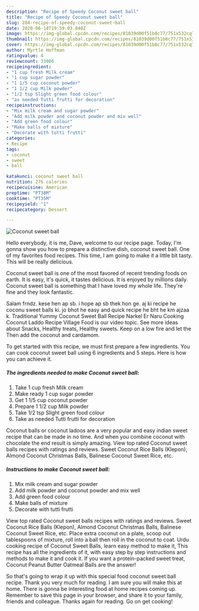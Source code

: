 ```yaml
---
description: "Recipe of Speedy Coconut sweet ball"
title: "Recipe of Speedy Coconut sweet ball"
slug: 284-recipe-of-speedy-coconut-sweet-ball
date: 2020-06-14T19:59:03.840Z
image: https://img-global.cpcdn.com/recipes/81039d00f51b8c77/751x532cq70/coconut-sweet-ball-recipe-main-photo.jpg
thumbnail: https://img-global.cpcdn.com/recipes/81039d00f51b8c77/751x532cq70/coconut-sweet-ball-recipe-main-photo.jpg
cover: https://img-global.cpcdn.com/recipes/81039d00f51b8c77/751x532cq70/coconut-sweet-ball-recipe-main-photo.jpg
author: Myrtle Hoffman
ratingvalue: 4
reviewcount: 33086
recipeingredient:
- "1 cup fresh Milk cream"
- "1 cup sugar powder"
- "1 1/5 cup coconut powder"
- "1 1/2 cup Milk powder"
- "1/2 tsp Slight green food colour"
- "as needed Tutti frutti for decoration"
recipeinstructions:
- "Mix milk cream and sugar powder"
- "Add milk powder and coconut powder and mix well"
- "Add green food colour"
- "Make balls of mixture"
- "Decorate with tutti frutti"
categories:
- Recipe
tags:
- coconut
- sweet
- ball

katakunci: coconut sweet ball 
nutrition: 276 calories
recipecuisine: American
preptime: "PT38M"
cooktime: "PT35M"
recipeyield: "1"
recipecategory: Dessert

---
```



![Coconut sweet ball](https://img-global.cpcdn.com/recipes/81039d00f51b8c77/751x532cq70/coconut-sweet-ball-recipe-main-photo.jpg)

Hello everybody, it is me, Dave, welcome to our recipe page. Today, I'm gonna show you how to prepare a distinctive dish, coconut sweet ball. One of my favorites food recipes. This time, I am going to make it a little bit tasty. This will be really delicious.

Coconut sweet ball is one of the most favored of recent trending foods on earth. It is easy, it's quick, it tastes delicious. It is enjoyed by millions daily. Coconut sweet ball is something that I have loved my whole life. They're fine and they look fantastic.

Salam frndz. kese hen ap sb. i hope ap sb thek hon ge. aj ki recipe he coconu sweet balls ki. jo bhot he easy and quick recipe he bht he km ajzaa k. Traditional Yummy Coconut Sweet Ball Recipe Narkel Er Naru Cooking Coconut Laddo Recipe Village Food is our video topic. See more ideas about Snacks, Healthy treats, Healthy sweets. Keep on a low fire and let the Then add the coconut and cardamom.


To get started with this recipe, we must first prepare a few ingredients. You can cook coconut sweet ball using 6 ingredients and 5 steps. Here is how you can achieve it.

<!--inarticleads1-->

##### The ingredients needed to make Coconut sweet ball:

1. Take 1 cup fresh Milk cream
1. Make ready 1 cup sugar powder
1. Get 1 1/5 cup coconut powder
1. Prepare 1 1/2 cup Milk powder
1. Take 1/2 tsp Slight green food colour
1. Take as needed Tutti frutti for decoration


Coconut balls or coconut ladoos are a very popular and easy indian sweet recipe that can be made in no time. And when you combine coconut with chocolate the end result is simply amazing. View top rated Coconut sweet balls recipes with ratings and reviews. Sweet Coconut Rice Balls (Klepon), Almond Coconut Christmas Balls, Balinese Coconut Sweet Rice, etc. 

<!--inarticleads2-->

##### Instructions to make Coconut sweet ball:

1. Mix milk cream and sugar powder
1. Add milk powder and coconut powder and mix well
1. Add green food colour
1. Make balls of mixture
1. Decorate with tutti frutti


View top rated Coconut sweet balls recipes with ratings and reviews. Sweet Coconut Rice Balls (Klepon), Almond Coconut Christmas Balls, Balinese Coconut Sweet Rice, etc. Place extra coconut on a plate, scoop out tablespoons of mixture, roll into a ball then roll in the coconut to coat. Urdu cooking recipe of Coconut Sweet Balls, learn easy method to make it, This recipe has all the ingredients of it, with easy step by step instructions and methods to make it and cook it. If you want a protein-packed sweet treat, Coconut Peanut Butter Oatmeal Balls are the answer! 

So that's going to wrap it up with this special food coconut sweet ball recipe. Thank you very much for reading. I am sure you will make this at home. There is gonna be interesting food at home recipes coming up. Remember to save this page in your browser, and share it to your family, friends and colleague. Thanks again for reading. Go on get cooking!
